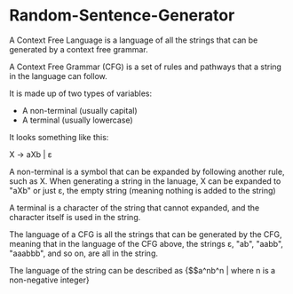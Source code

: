 # Random-Sentence-Generator

A Context Free Language is a language of all the strings that can be generated by a context free grammar.

A Context Free Grammar (CFG) is a set of rules and pathways that a string in the language can follow.

It is made up of two types of variables:
* A non-terminal (usually capital)
* A terminal (usually lowercase)

It looks something like this:

X -> aXb | ɛ

A non-terminal is a symbol that can be expanded by following another rule, such as X. When generating a string in the lanuage, X can be expanded to "aXb" or just ɛ, the empty string (meaning nothing is added to the string)

A terminal is a character of the string that cannot expanded, and the character itself is used in the string.

The language of a CFG is all the strings that can be generated by the CFG, meaning that in the language of the CFG above, the strings ɛ, "ab", "aabb", "aaabbb", and so on, are all in the string.

The language of the string can be described as {$$a^nb^n | where n is a non-negative integer}

